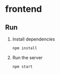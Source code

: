 # frontend

## Run

1. Install dependencies

    ```bash
    npm install
    ```

1. Run the server

    ```bash
    npm start
    ```
